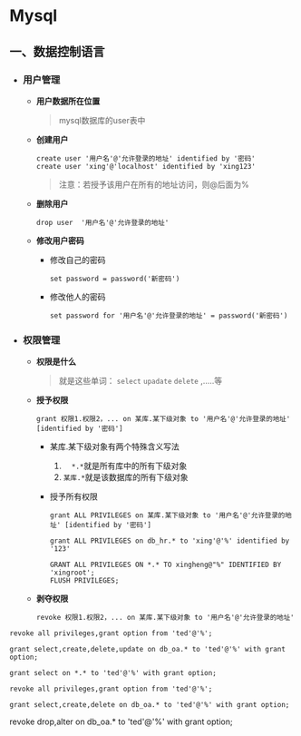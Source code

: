 # Mysql

## 一、数据控制语言

- ### 用户管理

  - **用户数据所在位置**

    > mysql数据库的user表中

  - **创建用户**

    ```mysql
    create user '用户名'@'允许登录的地址' identified by '密码'
    create user 'xing'@'localhost' identified by 'xing123'
    ```

    > 注意：若授予该用户在所有的地址访问，则@后面为%

  - **删除用户**

    ```mysql
    drop user  '用户名'@'允许登录的地址'
    ```

  - **修改用户密码**

    - 修改自己的密码

      ```mysql
      set password = password('新密码')
      ```

    - 修改他人的密码

      ```mysql
      set password for '用户名'@'允许登录的地址' = password('新密码')
      ```

- ### 权限管理

  - **权限是什么**

    > 就是这些单词： `select`  `upadate`    `delete`   ,.....等

  - **授予权限**

    ```mysql
    grant 权限1.权限2，... on 某库.某下级对象 to '用户名'@'允许登录的地址' [identified by '密码']
    ```

    - 某库.某下级对象有两个特殊含义写法
      1. `  *.*`就是所有库中的所有下级对象
      2. `某库.*`就是该数据库的所有下级对象

    - 授予所有权限

      ```
      grant ALL PRIVILEGES on 某库.某下级对象 to '用户名'@'允许登录的地址' [identified by '密码']
      
      grant ALL PRIVILEGES on db_hr.* to 'xing'@'%' identified by '123'
      
      GRANT ALL PRIVILEGES ON *.* TO xingheng@"%" IDENTIFIED BY 'xingroot';
      FLUSH PRIVILEGES;
      ```

  - **剥夺权限**

    ```mysql
    revoke 权限1.权限2，... on 某库.某下级对象 to '用户名'@'允许登录的地址'
    ```



```
revoke all privileges,grant option from 'ted'@'%';
```

```mysql
grant select,create,delete,update on db_oa.* to 'ted'@'%' with grant option;
```

```
grant select on *.* to 'ted'@'%' with grant option;
```

```
revoke all privileges,grant option from 'ted'@'%';
```

```
grant select,create,delete on db_oa.* to 'ted'@'%' with grant option;
```

revoke drop,alter on db_oa.* to 'ted'@'%' with grant option;